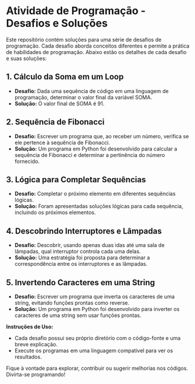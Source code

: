 # Atividade de Programação - Desafios e Soluções

Este repositório contém soluções para uma série de desafios de programação. Cada desafio aborda conceitos diferentes e permite a prática de habilidades de programação. Abaixo estão os detalhes de cada desafio e suas soluções:

## 1. Cálculo da Soma em um Loop
   - **Desafio:** Dada uma sequência de código em uma linguagem de programação, determinar o valor final da variável SOMA.
   - **Solução:** O valor final de SOMA é 91.

## 2. Sequência de Fibonacci
   - **Desafio:** Escrever um programa que, ao receber um número, verifica se ele pertence à sequência de Fibonacci.
   - **Solução:** Um programa em Python foi desenvolvido para calcular a sequência de Fibonacci e determinar a pertinência do número fornecido.

## 3. Lógica para Completar Sequências
   - **Desafio:** Completar o próximo elemento em diferentes sequências lógicas.
   - **Solução:** Foram apresentadas soluções lógicas para cada sequência, incluindo os próximos elementos.

## 4. Descobrindo Interruptores e Lâmpadas
   - **Desafio:** Descobrir, usando apenas duas idas até uma sala de lâmpadas, qual interruptor controla cada uma delas.
   - **Solução:** Uma estratégia foi proposta para determinar a correspondência entre os interruptores e as lâmpadas.

## 5. Invertendo Caracteres em uma String
   - **Desafio:** Escrever um programa que inverta os caracteres de uma string, evitando funções prontas como reverse.
   - **Solução:** Um programa em Python foi desenvolvido para inverter os caracteres de uma string sem usar funções prontas.

**Instruções de Uso:**
- Cada desafio possui seu próprio diretório com o código-fonte e uma breve explicação.
- Execute os programas em uma linguagem compatível para ver os resultados.

Fique à vontade para explorar, contribuir ou sugerir melhorias nos códigos. Divirta-se programando!

